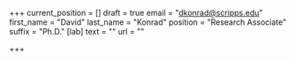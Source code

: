 +++
current_position = []
draft = true
email = "dkonrad@scripps.edu"
first_name = "David"
last_name = "Konrad"
position = "Research Associate"
suffix = "Ph.D."
[lab]
text = ""
url = ""

+++
